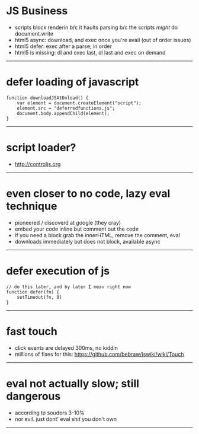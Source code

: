 # JS Business

- scripts block renderin b/c it haults parsing b/c the scripts *might* do document.write
- html5 async: download, and exec once you're avail (out of order issues)
- html5 defer: exec after a parse; in order
- html5 is missing: dl and exec last, dl last and exec on demand

---

# defer loading of javascript

    function downloadJSAtOnload() {
        var element = document.createElement("script");
        element.src = "deferredfunctions.js";
        document.body.appendChild(element);
    }

---

# script loader?

- http://controljs.org

---

# even closer to no code, lazy eval technique

- pioneered / discoverd at google (they cray)
- embed your code inline but comment out the code
- if you need a block grab the innerHTML, remove the comment, eval
- downloads immediately but does not block, available async

---

# defer execution of js

    // do this later, and by later I mean right now
    function defer(fn) { 
        setTimeout(fn, 0) 
    }

---

# fast touch

- click events are delayed 300ms, no kiddin
- millions of fixes for this: https://github.com/bebraw/jswiki/wiki/Touch

---

# eval not actually slow; still dangerous

- according to souders 3-10%
- nor evil. just dont' eval shit you don't own

---
